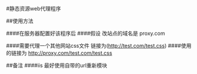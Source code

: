 #静态资源web代理程序

##使用方法

####在服务器配置好该程序后
####假设 改站点的域名是 proxy.com

####需要代理一个其他网站css文件 链接为(http://test.com/test.css)
####使用的链接为
http://proxy.com/test.com/test.css


##备注
####iis  最好使用自带的url重新模块

